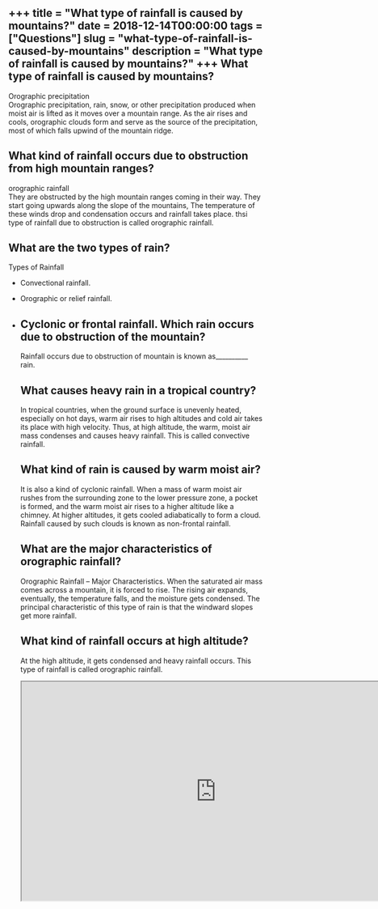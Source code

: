 +++
title = "What type of rainfall is caused by mountains?"
date = 2018-12-14T00:00:00
tags = ["Questions"]
slug = "what-type-of-rainfall-is-caused-by-mountains"
description = "What type of rainfall is caused by mountains?"
+++
What type of rainfall is caused by mountains?
---------------------------------------------

Orographic precipitation  
Orographic precipitation, rain, snow, or other precipitation produced when moist air is lifted as it moves over a mountain range. As the air rises and cools, orographic clouds form and serve as the source of the precipitation, most of which falls upwind of the mountain ridge.

What kind of rainfall occurs due to obstruction from high mountain ranges?
--------------------------------------------------------------------------

orographic rainfall  
They are obstructed by the high mountain ranges coming in their way. They start going upwards along the slope of the mountains, The temperature of these winds drop and condensation occurs and rainfall takes place. thsi type of rainfall due to obstruction is called orographic rainfall.

What are the two types of rain?
-------------------------------

Types of Rainfall

- Convectional rainfall.
- Orographic or relief rainfall.
- Cyclonic or frontal rainfall. Which rain occurs due to obstruction of the mountain?
    -----------------------------------------------------
    
    Rainfall occurs due to obstruction of mountain is known as\_\_\_\_\_\_\_\_\_\_ rain.
    
    What causes heavy rain in a tropical country?
    ---------------------------------------------
    
    In tropical countries, when the ground surface is unevenly heated, especially on hot days, warm air rises to high altitudes and cold air takes its place with high velocity. Thus, at high altitude, the warm, moist air mass condenses and causes heavy rainfall. This is called convective rainfall.
    
    What kind of rain is caused by warm moist air?
    ----------------------------------------------
    
    It is also a kind of cyclonic rainfall. When a mass of warm moist air rushes from the surrounding zone to the lower pressure zone, a pocket is formed, and the warm moist air rises to a higher altitude like a chimney. At higher altitudes, it gets cooled adiabatically to form a cloud. Rainfall caused by such clouds is known as non-frontal rainfall.
    
    What are the major characteristics of orographic rainfall?
    ----------------------------------------------------------
    
    Orographic Rainfall – Major Characteristics. When the saturated air mass comes across a mountain, it is forced to rise. The rising air expands, eventually, the temperature falls, and the moisture gets condensed. The principal characteristic of this type of rain is that the windward slopes get more rainfall.
    
    What kind of rainfall occurs at high altitude?
    ----------------------------------------------
    
    At the high altitude, it gets condensed and heavy rainfall occurs. This type of rainfall is called orographic rainfall.
    
    <iframe allow="accelerometer; autoplay; clipboard-write; encrypted-media; gyroscope; picture-in-picture" allowfullscreen="" class="__youtube_prefs__  epyt-is-override  no-lazyload" data-no-lazy="1" data-origheight="433" data-origwidth="770" data-skipgform_ajax_framebjll="" height="433" id="_ytid_28924" loading="lazy" src="https://www.youtube.com/embed/BWsVKqut1ks?enablejsapi=1&autoplay=0&cc_load_policy=0&cc_lang_pref=&iv_load_policy=1&loop=0&modestbranding=0&rel=1&fs=1&playsinline=0&autohide=2&theme=dark&color=red&controls=1&" title="YouTube player" width="770"></iframe>